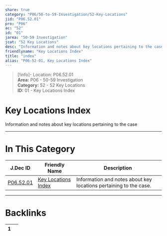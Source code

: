 ```yaml
---  
share: true  
category: "P06/50-to-59-Investigation/52-Key-Locations"  
jid: "P06.52.01"  
pro: "P06"  
ac: "52"  
id: "01"  
jarea: "50-59 Investigation"  
jcat: "52 Key Locations"  
desc: "Information and notes about key locations pertaining to the case."  
friendlyname: "Key Locations Index"  
title: "index"  
alias: "P06-52-01, Key Locations Index"  
---  
```

>[!info]- Location: P06.52.01  
>**Area:** P06 - 50-59 Investigation  
>**Category:** 52 - 52 Key Locations  
>**ID:** 01 - Key Locations Index  
  
# Key Locations Index  
  
Information and notes about key locations pertaining to the case  
   
  
  
---  
# In This Category  
  
| J.Dec ID                                                                                         | Friendly Name                                                                                              | Description                                                       |  
| ------------------------------------------------------------------------------------------------ | ---------------------------------------------------------------------------------------------------------- | ----------------------------------------------------------------- |  
| [P06.52.01](index.md) | [Key Locations Index](index.md) | Information and notes about key locations pertaining to the case. |  
  
  
---  
# Backlinks  
<div><table class="dataview table-view-table"><thead class="table-view-thead"><tr class="table-view-tr-header"><th class="table-view-th"><span></span><span class="dataview small-text">1</span></th><th class="table-view-th"><span></span></th></tr></thead><tbody class="table-view-tbody"></tbody></table></div>